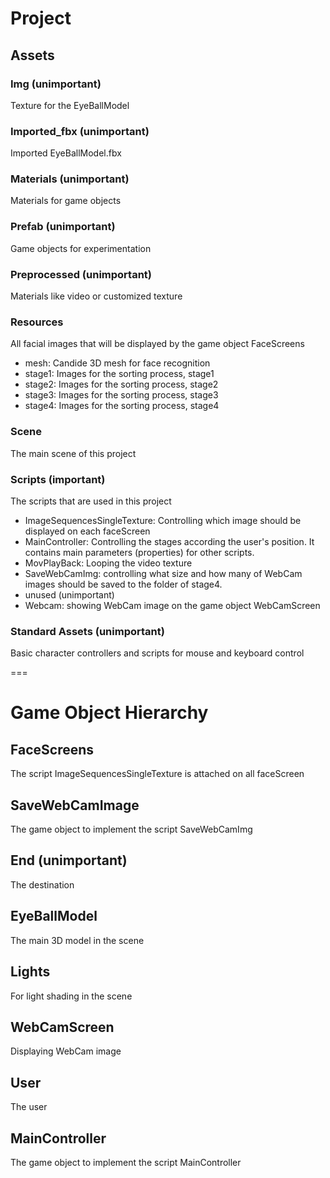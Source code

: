 # Project
## Assets
### Img (unimportant)
Texture for the EyeBallModel
### Imported_fbx (unimportant)
Imported EyeBallModel.fbx
### Materials (unimportant)
Materials for game objects
### Prefab (unimportant)
Game objects for experimentation
### Preprocessed (unimportant)
Materials like video or customized texture
### Resources
All facial images that will be displayed by the game object FaceScreens

* mesh: Candide 3D mesh for face recognition
* stage1: Images for the sorting process, stage1
* stage2: Images for the sorting process, stage2
* stage3: Images for the sorting process, stage3
* stage4: Images for the sorting process, stage4

### Scene
The main scene of this project
### Scripts (important)
The scripts that are used in this project

* ImageSequencesSingleTexture: Controlling which image should be displayed on each faceScreen
* MainController: Controlling the stages according the user's position. It contains main parameters (properties) for other scripts.
* MovPlayBack: Looping the video texture
* SaveWebCamImg: controlling what size and how many of WebCam images should be saved to the folder of stage4.
* unused (unimportant)
* Webcam: showing WebCam image on the game object WebCamScreen

### Standard Assets (unimportant)
Basic character controllers and scripts for mouse and keyboard control

===
# Game Object Hierarchy
## FaceScreens
The script ImageSequencesSingleTexture is attached on all faceScreen
## SaveWebCamImage
The game object to implement the script SaveWebCamImg
## End (unimportant)
The destination
## EyeBallModel
The main 3D model in the scene
## Lights
For light shading in the scene
## WebCamScreen
Displaying WebCam image
## User
The user
## MainController
The game object to implement the script MainController
  
